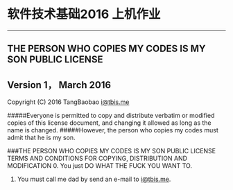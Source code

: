 # 软件技术基础2016 上机作业
---------------------------

## THE PERSON WHO COPIES MY CODES IS MY SON PUBLIC LICENSE
## Version 1， March 2016
Copyright (C) 2016 TangBaobao <i@tbis.me>

#####Everyone is permitted to copy and distribute verbatim or modified copies of this license document, and changing it allowed as long as the name is changed.
#####However, the person who copies my codes must admit that he is my son.

###THE PERSON WHO COPIES MY CODES IS MY SON PUBLIC LICENSE TERMS AND CONDITIONS FOR COPYING, DISTRIBUTION AND MODIFICATION
0. You just DO WHAT THE FUCK YOU WANT TO.
1. You must call me dad by send an e-mail to i@tbis.me.

